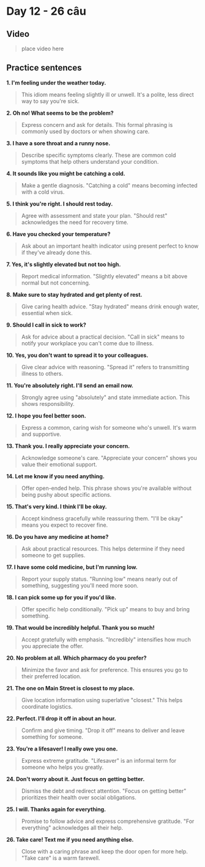 # Day 12 - 26 câu

## Video
> place video here

## Practice sentences

**1. I'm feeling under the weather today.**
> This idiom means feeling slightly ill or unwell. It's a polite, less direct way to say you're sick.

**2. Oh no! What seems to be the problem?**
> Express concern and ask for details. This formal phrasing is commonly used by doctors or when showing care.

**3. I have a sore throat and a runny nose.**
> Describe specific symptoms clearly. These are common cold symptoms that help others understand your condition.

**4. It sounds like you might be catching a cold.**
> Make a gentle diagnosis. "Catching a cold" means becoming infected with a cold virus.

**5. I think you're right. I should rest today.**
> Agree with assessment and state your plan. "Should rest" acknowledges the need for recovery time.

**6. Have you checked your temperature?**
> Ask about an important health indicator using present perfect to know if they've already done this.

**7. Yes, it's slightly elevated but not too high.**
> Report medical information. "Slightly elevated" means a bit above normal but not concerning.

**8. Make sure to stay hydrated and get plenty of rest.**
> Give caring health advice. "Stay hydrated" means drink enough water, essential when sick.

**9. Should I call in sick to work?**
> Ask for advice about a practical decision. "Call in sick" means to notify your workplace you can't come due to illness.

**10. Yes, you don't want to spread it to your colleagues.**
> Give clear advice with reasoning. "Spread it" refers to transmitting illness to others.

**11. You're absolutely right. I'll send an email now.**
> Strongly agree using "absolutely" and state immediate action. This shows responsibility.

**12. I hope you feel better soon.**
> Express a common, caring wish for someone who's unwell. It's warm and supportive.

**13. Thank you. I really appreciate your concern.**
> Acknowledge someone's care. "Appreciate your concern" shows you value their emotional support.

**14. Let me know if you need anything.**
> Offer open-ended help. This phrase shows you're available without being pushy about specific actions.

**15. That's very kind. I think I'll be okay.**
> Accept kindness gracefully while reassuring them. "I'll be okay" means you expect to recover fine.

**16. Do you have any medicine at home?**
> Ask about practical resources. This helps determine if they need someone to get supplies.

**17. I have some cold medicine, but I'm running low.**
> Report your supply status. "Running low" means nearly out of something, suggesting you'll need more soon.

**18. I can pick some up for you if you'd like.**
> Offer specific help conditionally. "Pick up" means to buy and bring something.

**19. That would be incredibly helpful. Thank you so much!**
> Accept gratefully with emphasis. "Incredibly" intensifies how much you appreciate the offer.

**20. No problem at all. Which pharmacy do you prefer?**
> Minimize the favor and ask for preference. This ensures you go to their preferred location.

**21. The one on Main Street is closest to my place.**
> Give location information using superlative "closest." This helps coordinate logistics.

**22. Perfect. I'll drop it off in about an hour.**
> Confirm and give timing. "Drop it off" means to deliver and leave something for someone.

**23. You're a lifesaver! I really owe you one.**
> Express extreme gratitude. "Lifesaver" is an informal term for someone who helps you greatly.

**24. Don't worry about it. Just focus on getting better.**
> Dismiss the debt and redirect attention. "Focus on getting better" prioritizes their health over social obligations.

**25. I will. Thanks again for everything.**
> Promise to follow advice and express comprehensive gratitude. "For everything" acknowledges all their help.

**26. Take care! Text me if you need anything else.**
> Close with a caring phrase and keep the door open for more help. "Take care" is a warm farewell.

